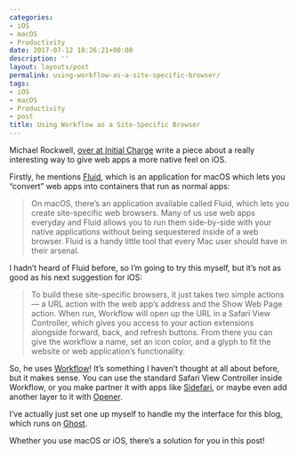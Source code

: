 ```yaml
---
categories:
- iOS
- macOS
- Productivity
date: 2017-07-12 18:26:21+00:00
description: ''
layout: layouts/post
permalink: using-workflow-as-a-site-specific-browser/
tags:
- iOS
- macOS
- Productivity
- post
title: Using Workflow as a Site-Specific Browser
---
```


<div class="kg-card-markdown">
<p><!-- link[http://initialcharge.net/2017/07/workflow-site-specific-browser/] --></p>
<p>Michael Rockwell, <a href="http://initialcharge.net/2017/07/workflow-site-specific-browser/">over at Initial Charge</a> write a piece about a really interesting way to give web apps a more native feel on iOS.</p>
<p>Firstly, he mentions <a href="http://fluidapp.com">Fluid</a>, which is an application for macOS which lets you “convert” web apps into containers that run as normal apps:</p>
<blockquote><p>On macOS, there’s an application available called Fluid, which lets you create site-specific web browsers. Many of us use web apps everyday and Fluid allows you to run them side-by-side with your native applications without being sequestered inside of a web browser. Fluid is a handy little tool that every Mac user should have in their arsenal.</p></blockquote>
<p>I hadn’t heard of Fluid before, so I’m going to try this myself, but it’s not as good as his next suggestion for iOS:</p>
<blockquote><p>To build these site-specific browsers, it just takes two simple actions — a URL action with the web app’s address and the Show Web Page action. When run, Workflow will open up the URL in a Safari View Controller, which gives you access to your action extensions alongside forward, back, and refresh buttons. From there you can give the workflow a name, set an icon color, and a glyph to fit the website or web application’s functionality.</p></blockquote>
<p>So, he uses <a href="https://itunes.apple.com/gb/app/workflow/id915249334?mt=8&amp;uo=4&amp;at=1010l4Hj&amp;ct=bftweet">Workflow</a>! It’s something I haven’t thought at all about before, but it makes sense. You can use the standard Safari View Controller inside Workflow, or you make partner it with apps like <a href="https://itunes.apple.com/gb/app/sidefari-web-browsing-companion-for-safari/id1046968235?mt=8&amp;uo=4&amp;at=1010l4Hj&amp;ct=bftweet">Sidefari</a>, or maybe even add another layer to it with <a href="https://itunes.apple.com/gb/app/opener-open-links-in-apps/id989565871?mt=8&amp;uo=4&amp;at=1010l4Hj&amp;ct=website">Opener</a>.</p>
<p>I’ve actually just set one up myself to handle my the interface for this blog, which runs on <a href="https://ghost.org">Ghost</a>.</p>
<p>Whether you use macOS or iOS, there’s a solution for you in this post!</p>
</div>